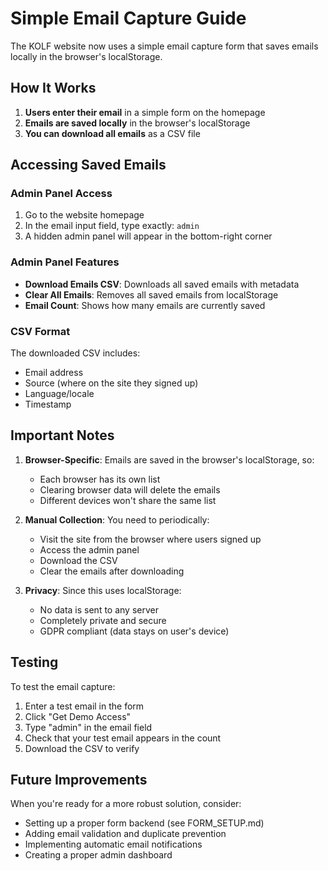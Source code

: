 # Simple Email Capture Guide

The KOLF website now uses a simple email capture form that saves emails locally in the browser's localStorage.

## How It Works

1. **Users enter their email** in a simple form on the homepage
2. **Emails are saved locally** in the browser's localStorage
3. **You can download all emails** as a CSV file

## Accessing Saved Emails

### Admin Panel Access

1. Go to the website homepage
2. In the email input field, type exactly: `admin`
3. A hidden admin panel will appear in the bottom-right corner

### Admin Panel Features

- **Download Emails CSV**: Downloads all saved emails with metadata
- **Clear All Emails**: Removes all saved emails from localStorage
- **Email Count**: Shows how many emails are currently saved

### CSV Format

The downloaded CSV includes:
- Email address
- Source (where on the site they signed up)
- Language/locale
- Timestamp

## Important Notes

1. **Browser-Specific**: Emails are saved in the browser's localStorage, so:
   - Each browser has its own list
   - Clearing browser data will delete the emails
   - Different devices won't share the same list

2. **Manual Collection**: You need to periodically:
   - Visit the site from the browser where users signed up
   - Access the admin panel
   - Download the CSV
   - Clear the emails after downloading

3. **Privacy**: Since this uses localStorage:
   - No data is sent to any server
   - Completely private and secure
   - GDPR compliant (data stays on user's device)

## Testing

To test the email capture:
1. Enter a test email in the form
2. Click "Get Demo Access"
3. Type "admin" in the email field
4. Check that your test email appears in the count
5. Download the CSV to verify

## Future Improvements

When you're ready for a more robust solution, consider:
- Setting up a proper form backend (see FORM_SETUP.md)
- Adding email validation and duplicate prevention
- Implementing automatic email notifications
- Creating a proper admin dashboard
